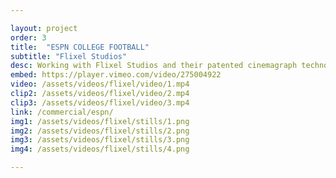 ```yaml
---

layout: project
order: 3
title:  "ESPN COLLEGE FOOTBALL"
subtitle: "Flixel Studios"
desc: Working with Flixel Studios and their patented cinemagraph technology, we had the pleasure of editing this piece for ESPN’s College Football Playoff Semifinals.<br><br>The spot was broadcast across the United States and Canada in late 2017.
embed: https://player.vimeo.com/video/275004922
video: /assets/videos/flixel/video/1.mp4
clip2: /assets/videos/flixel/video/2.mp4
clip3: /assets/videos/flixel/video/3.mp4
link: /commercial/espn/
img1: /assets/videos/flixel/stills/1.png
img2: /assets/videos/flixel/stills/2.png
img3: /assets/videos/flixel/stills/3.png
img4: /assets/videos/flixel/stills/4.png

---
```

